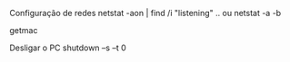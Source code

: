 Configuração de redes
netstat -aon | find /i "listening"
  .. ou
netstat -a -b

getmac

Desligar o PC
shutdown –s –t 0